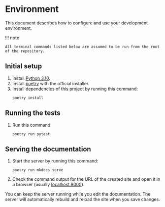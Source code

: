 # Environment

This document describes how to configure and use your development environment.

!!! note

    All terminal commands listed below are assumed to be run from the root of the repository.

## Initial setup

1. Install [Python 3.10](https://www.python.org/downloads/).
2. Install [poetry](https://python-poetry.org/docs/master/#installation) with the official installer.
3. Install dependencies of this project by running this command:
    ```shell
    poetry install
    ```

## Running the tests

1. Run this command:
    ```shell
    poetry run pytest
    ```

## Serving the documentation

1. Start the server by running this command:
    ```shell
    poetry run mkdocs serve
    ```
2. Check the command output for the URL of the created site and open it in a browser (usually [localhost:8000](http://localhost:8000)).

You can keep the server running while you edit the documentation. The server will automatically rebuild and reload the site when you save changes.
